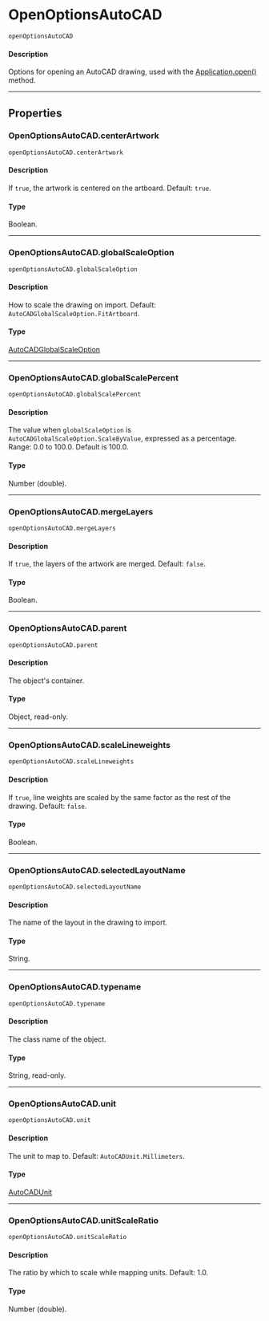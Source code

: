 # OpenOptionsAutoCAD

`openOptionsAutoCAD`

#### Description

Options for opening an AutoCAD drawing, used with the [Application.open()](Application.md#jsobjref-application-open) method.

---

## Properties

### OpenOptionsAutoCAD.centerArtwork

`openOptionsAutoCAD.centerArtwork`

#### Description

If `true`, the artwork is centered on the artboard. Default: `true`.

#### Type

Boolean.

---

### OpenOptionsAutoCAD.globalScaleOption

`openOptionsAutoCAD.globalScaleOption`

#### Description

How to scale the drawing on import. Default: `AutoCADGlobalScaleOption.FitArtboard`.

#### Type

[AutoCADGlobalScaleOption](scripting-constants.md#jsobjref-scripting-constants-autocadglobalscaleoption)

---

### OpenOptionsAutoCAD.globalScalePercent

`openOptionsAutoCAD.globalScalePercent`

#### Description

The value when `globalScaleOption` is `AutoCADGlobalScaleOption.ScaleByValue`, expressed as a percentage. Range: 0.0 to 100.0. Default is 100.0.

#### Type

Number (double).

---

### OpenOptionsAutoCAD.mergeLayers

`openOptionsAutoCAD.mergeLayers`

#### Description

If `true`, the layers of the artwork are merged. Default: `false`.

#### Type

Boolean.

---

### OpenOptionsAutoCAD.parent

`openOptionsAutoCAD.parent`

#### Description

The object's container.

#### Type

Object, read-only.

---

### OpenOptionsAutoCAD.scaleLineweights

`openOptionsAutoCAD.scaleLineweights`

#### Description

If `true`, line weights are scaled by the same factor as the rest of the drawing. Default: `false`.

#### Type

Boolean.

---

### OpenOptionsAutoCAD.selectedLayoutName

`openOptionsAutoCAD.selectedLayoutName`

#### Description

The name of the layout in the drawing to import.

#### Type

String.

---

### OpenOptionsAutoCAD.typename

`openOptionsAutoCAD.typename`

#### Description

The class name of the object.

#### Type

String, read-only.

---

### OpenOptionsAutoCAD.unit

`openOptionsAutoCAD.unit`

#### Description

The unit to map to. Default: `AutoCADUnit.Millimeters`.

#### Type

[AutoCADUnit](scripting-constants.md#jsobjref-scripting-constants-autocadunit)

---

### OpenOptionsAutoCAD.unitScaleRatio

`openOptionsAutoCAD.unitScaleRatio`

#### Description

The ratio by which to scale while mapping units. Default: 1.0.

#### Type

Number (double).
